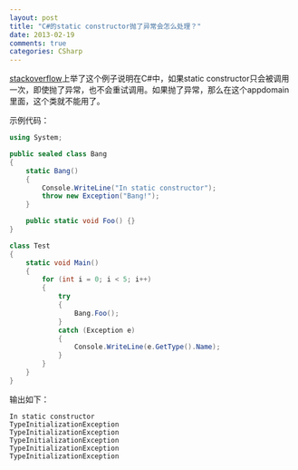 ```yaml
---
layout: post
title: "C#的static constructor抛了异常会怎么处理？"
date: 2013-02-19
comments: true
categories: CSharp
---
```

<p><a href="http://stackoverflow.com/questions/4737875/exception-in-static-constructor/4737910#4737910">stackoverflow</a>上举了这个例子说明在C#中，如果static constructor只会被调用一次，即使抛了异常，也不会重试调用。如果抛了异常，那么在这个appdomain里面，这个类就不能用了。</p>  <p>示例代码：</p>  

```c#
using System;

public sealed class Bang
{
    static Bang()
    {
        Console.WriteLine("In static constructor");
        throw new Exception("Bang!");
    }

    public static void Foo() {}
}

class Test
{
    static void Main()
    {
        for (int i = 0; i < 5; i++)
        {
            try
            {
                Bang.Foo();
            }
            catch (Exception e)
            {
                Console.WriteLine(e.GetType().Name);
            }
        }
    }
}
```



<p>输出如下：</p>

```
In static constructor
TypeInitializationException
TypeInitializationException
TypeInitializationException
TypeInitializationException
TypeInitializationException
```